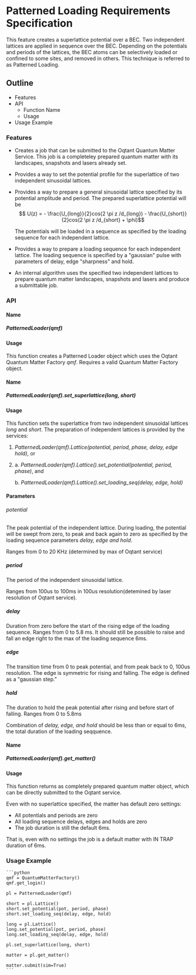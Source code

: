# Patterned Loading Requirements Specification 
This feature creates a superlattice potential over a BEC. Two independent lattices are applied in sequence over the BEC. Depending on the potentials and periods of the lattices, the BEC atoms can be selectively loaded or confined to some sites, and removed in others. This technique is referred to as Patterned Loading.
## Outline
* Features
* API
    * Function Name
    * Usage
* Usage Example

### Features
* Creates a job that can be submitted to the Oqtant Quantum Matter Service. This job is a completeley prepared quantum matter with its landscapes, snapshots and lasers already set.
* Provides a way to set the potential profile for the superlattice of two independent sinusoidal lattices.
* Provides a way to prepare a general sinusoidal lattice specified by its potential amplitude and period. The prepared superlattice potential will be 
    $$ U(z) = - \frac{U_{long}}{2}cos(2 \pi z /d_{long}) - \frac{U_{short}}{2}cos(2 \pi z /d_{short} + \phi)$$

    The potentials will be loaded in a sequence as specified by the loading sequence for each independent lattice.

* Provides a way to prepare a loading sequence for each independent lattice. The loading sequence is specified by a "gaussian" pulse with parameters of delay, edge "sharpness" and hold.
    
* An internal algorithm uses the specified two independent lattices to prepare quantum matter landscapes, snapshots and lasers and produce a submittable job.

### API
#### Name
##### _PatternedLoader(qmf)_
#### Usage
This function creates a Patterned Loader object which uses the Oqtant Quantum Matter Factory _qmf_.
Requires a valid Quantum Matter Factory object.

#### Name
##### _PatternedLoader(qmf).set_superlattice(long, short)_
#### Usage
This function sets the superlattice from two independent sinusoidal lattices _long_ and _short_. The preparation of independent lattices is provided by the services:
1. _PatternedLoader(qmf).Lattice(potential, period, phase, delay, edge hold)_, or
2.  
    a. _PatternedLoader(qmf).Lattice().set_potential(potential, period, phase)_, and 

    b. _PatternedLoader(qmf).Lattice().set_loading_seq(delay, edge, hold)_
#### Parameters
###### _potential_
The peak potential of the independent lattice. During loading, the potential will be  swept from zero, to peak and back again to zero as specified by the loading sequence parameters _delay, edge and hold_.

Ranges from 0 to 20 KHz (determined by max of Oqtant service)
##### _period_
The period of the independent sinusoidal lattice.

Ranges from 100us to 100ms in 100us resolution(detemined by laser resolution of Oqtant service).

##### _delay_
Duration from zero before the start of the rising edge of the loading sequence.
Ranges from 0 to 5.8 ms. It should still be possible to raise and fall an edge right to the max of the loading sequence 6ms.

##### _edge_
The transition time from 0 to peak potential, and from peak back to 0, 100us resolution. The edge is symmetric for rising and falling. The edge is defined as a "gaussian step."

##### _hold_
The duration to hold the peak potential after rising and before start of falling.
Ranges from 0 to 5.8ms

Combination of _delay, edge, and hold_ should be less than or equal to 6ms, the total duration of the loading seqquence.

#### Name
##### _PatternedLoader(qmf).get_matter()_
#### Usage
This function returns as completely prepared quantum matter object, which can be directly submitted to the Oqtant service.

Even with no superlattice specified, the matter has default zero settings:
* All potentials and periods are zero
* All loading sequence delays, edges and holds are zero
* The job duration is still the default 6ms.

That is, even with no settings the job is a default matter with IN TRAP duration of 6ms.

### Usage Example

    ```python
    qmf = QuantumMatterFactory()
    qmf.get_login()

    pl = PatternedLoader(qmf)

    short = pl.Lattice()
    short.set_potential(pot, period, phase)
    short.set_loading_seq(delay, edge, hold)

    long = pl.Lattice()
    long.set_potential(pot, period, phase)
    long.set_loading_seq(delay, edge, hold)

    pl.set_superlattice(long, short)

    matter = pl.get_matter()

    matter.submit(sim=True)
    ```
